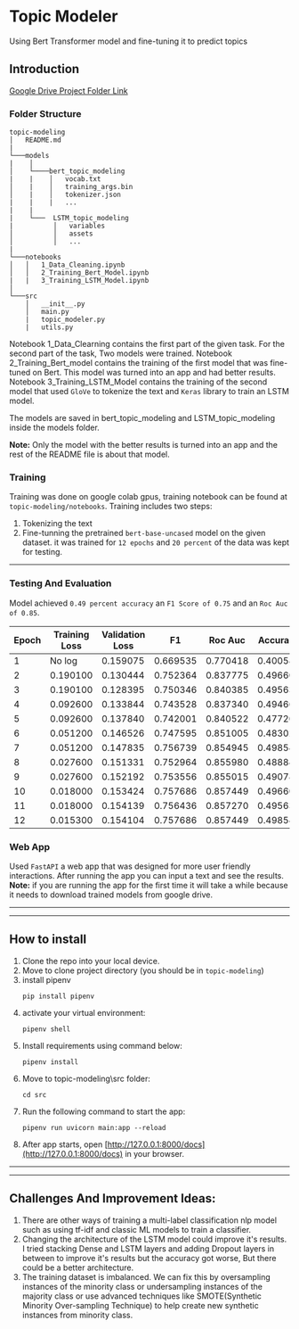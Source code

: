 # Topic Modeler

Using Bert Transformer model and fine-tuning it to predict topics

## Introduction

[Google Drive Project Folder Link](https://drive.google.com/drive/folders/1D34L8irmRaHmPRQd6ni67sEmM3dHjy1r?usp=share_link)

### Folder Structure

```
topic-modeling
│   README.md
|
└───models
|    │
│    └────bert_topic_modeling
|    |    │   vocab.txt
│    |    │   training_args.bin
│    |    │   tokenizer.json
|    |    |   ...
|    |
|    └───  LSTM_topic_modeling
|          │   variables
│          │   assets
│          │   ...
|
└───notebooks
│   │   1_Data_Cleaning.ipynb
│   │   2_Training_Bert_Model.ipynb
|   |   3_Training_LSTM_Model.ipynb
│
└───src
    │   __init__.py
    │   main.py
    |   topic_modeler.py
    |   utils.py
```

Notebook 1_Data_Clearning contains the first part of the given task. For the second part of the task, Two models were trained. Notebook 2_Training_Bert_model contains the training of the first model that was fine-tuned on Bert. This model was turned into an app and had better results. Notebook 3_Training_LSTM_Model contains the training of the second model that used `GloVe` to tokenize the text and `Keras` library to train an LSTM model.

The models are saved in bert_topic_modeling and LSTM_topic_modeling inside the models folder.

**Note:** Only the model with the better results is turned into an app and the rest of the README file is about that model.

### Training

Training was done on google colab gpus, training notebook can be found at `topic-modeling/notebooks`.
Training includes two steps:

1. Tokenizing the text
2. Fine-tunning the pretrained `bert-base-uncased` model on the given dataset. it was trained for `12 epochs` and `20 percent` of the data was kept for testing.

<hr>

### Testing And Evaluation

Model achieved `0.49 percent accuracy` an `F1 Score of 0.75` and an `Roc Auc of 0.85`.

| Epoch | Training Loss | Validation Loss | F1       | Roc Auc  | Accuracy |
| ----- | ------------- | --------------- | -------- | -------- | -------- |
| 1     | No log        | 0.159075        | 0.669535 | 0.770418 | 0.400582 |
| 2     | 0.190100      | 0.130444        | 0.752364 | 0.837775 | 0.496605 |
| 3     | 0.190100      | 0.128395        | 0.750346 | 0.840385 | 0.495635 |
| 4     | 0.092600      | 0.133844        | 0.743528 | 0.837340 | 0.494665 |
| 5     | 0.092600      | 0.137840        | 0.742001 | 0.840522 | 0.477207 |
| 6     | 0.051200      | 0.146526        | 0.747595 | 0.851005 | 0.483026 |
| 7     | 0.051200      | 0.147835        | 0.756739 | 0.854945 | 0.498545 |
| 8     | 0.027600      | 0.151331        | 0.752964 | 0.855980 | 0.488846 |
| 9     | 0.027600      | 0.152192        | 0.753556 | 0.855015 | 0.490786 |
| 10    | 0.018000      | 0.153424        | 0.757686 | 0.857449 | 0.496605 |
| 11    | 0.018000      | 0.154139        | 0.756436 | 0.857270 | 0.495635 |
| 12    | 0.015300      | 0.154104        | 0.757686 | 0.857449 | 0.498545 |

### Web App

Used `FastAPI` a web app that was designed for more user friendly interactions. After running the app you can input a text and see the results. **Note:** if you are running the app for the first time it will take a while because it needs to download trained models from google drive.

<hr><hr>

## How to install

1. Clone the repo into your local device.
2. Move to clone project directory (you should be in `topic-modeling`)
3. install pipenv
   ```
   pip install pipenv
   ```
4. activate your virtual environment:
   ```
   pipenv shell
   ```
5. Install requirements using command below:
   ```
   pipenv install
   ```
6. Move to topic-modeling\src folder:
   ```
   cd src
   ```
7. Run the following command to start the app:
   ```
   pipenv run uvicorn main:app --reload
   ```
8. After app starts, open [http://127.0.0.1:8000/docs](http://127.0.0.1:8000/docs) in your browser.
<hr><hr>

## Challenges And Improvement Ideas:

1. There are other ways of training a multi-label classification nlp model such as using tf-idf and classic ML models to train a classifier.
2. Changing the architecture of the LSTM model could improve it's results. I tried stacking Dense and LSTM layers and adding Dropout layers in between to improve it's results but the accuracy got worse, But there could be a better architecture.
3. The training dataset is imbalanced. We can fix this by oversampling instances of the minority class or undersampling instances of the majority class or use advanced techniques like SMOTE(Synthetic Minority Over-sampling Technique) to help create new synthetic instances from minority class.
